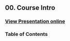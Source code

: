 ## 00. Course Intro
### [View Presentation online](https://rawgit.com/TelerikAcademy/Data-Structures-and-Algorithms/master/00.%20Course-Introduction/slides/index.html#/title)
### Table of Contents
